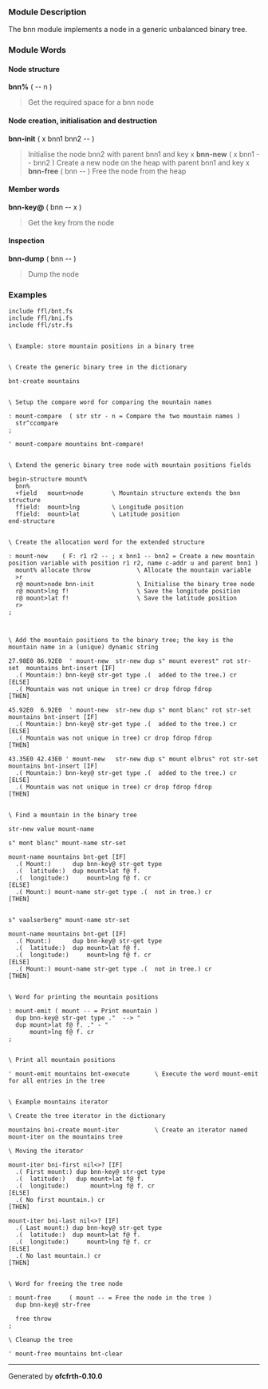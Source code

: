 ### Module Description ###
The bnn module implements a node in a generic unbalanced binary tree.

### Module Words ###
#### Node structure ####
**bnn%** ( -- n )
> Get the required space for a bnn node
#### Node creation, initialisation and destruction ####
**bnn-init** ( x bnn1 bnn2 -- )
> Initialise the node bnn2 with parent bnn1 and key x
**bnn-new** ( x bnn1 -- bnn2 )
> Create a new node on the heap with parent bnn1 and key x
**bnn-free** ( bnn -- )
> Free the node from the heap
#### Member words ####
**bnn-key@** ( bnn -- x )
> Get the key from the node
#### Inspection ####
**bnn-dump** ( bnn -- )
> Dump the node
### Examples ###
```
include ffl/bnt.fs
include ffl/bni.fs
include ffl/str.fs


\ Example: store mountain positions in a binary tree


\ Create the generic binary tree in the dictionary

bnt-create mountains


\ Setup the compare word for comparing the mountain names

: mount-compare  ( str str - n = Compare the two mountain names )
  str^ccompare
;

' mount-compare mountains bnt-compare!


\ Extend the generic binary tree node with mountain positions fields

begin-structure mount%
  bnn%
  +field   mount>node        \ Mountain structure extends the bnn structure
  ffield:  mount>lng         \ Longitude position
  ffield:  mount>lat         \ Latitude position
end-structure


\ Create the allocation word for the extended structure

: mount-new    ( F: r1 r2 -- ; x bnn1 -- bnn2 = Create a new mountain position variable with position r1 r2, name c-addr u and parent bnn1 )
  mount% allocate throw             \ Allocate the mountain variable
  >r
  r@ mount>node bnn-init            \ Initialise the binary tree node
  r@ mount>lng f!                   \ Save the longitude position
  r@ mount>lat f!                   \ Save the latitude position
  r>
;

 
  
\ Add the mountain positions to the binary tree; the key is the mountain name in a (unique) dynamic string

27.98E0 86.92E0  ' mount-new  str-new dup s" mount everest" rot str-set  mountains bnt-insert [IF]
  .( Mountain:) bnn-key@ str-get type .(  added to the tree.) cr
[ELSE]
  .( Mountain was not unique in tree) cr drop fdrop fdrop 
[THEN]

45.92E0  6.92E0  ' mount-new  str-new dup s" mont blanc" rot str-set   mountains bnt-insert [IF]
  .( Mountain:) bnn-key@ str-get type .(  added to the tree.) cr
[ELSE]
  .( Mountain was not unique in tree) cr drop fdrop fdrop
[THEN]

43.35E0 42.43E0 ' mount-new   str-new dup s" mount elbrus" rot str-set  mountains bnt-insert [IF]
  .( Mountain:) bnn-key@ str-get type .(  added to the tree.) cr
[ELSE]
  .( Mountain was not unique in tree) cr drop fdrop fdrop
[THEN]


\ Find a mountain in the binary tree

str-new value mount-name

s" mont blanc" mount-name str-set

mount-name mountains bnt-get [IF]
  .( Mount:)      dup bnn-key@ str-get type 
  .(  latitude:)  dup mount>lat f@ f. 
  .(  longitude:)     mount>lng f@ f. cr
[ELSE]
  .( Mount:) mount-name str-get type .(  not in tree.) cr
[THEN]


s" vaalserberg" mount-name str-set

mount-name mountains bnt-get [IF]
  .( Mount:)      dup bnn-key@ str-get type 
  .(  latitude:)  dup mount>lat f@ f. 
  .(  longitude:)     mount>lng f@ f. cr
[ELSE]
  .( Mount:) mount-name str-get type .(  not in tree.) cr
[THEN] 


\ Word for printing the mountain positions

: mount-emit ( mount -- = Print mountain )
  dup bnn-key@ str-get type ."  --> "
  dup mount>lat f@ f. ." - "
      mount>lng f@ f. cr
;


\ Print all mountain positions

' mount-emit mountains bnt-execute       \ Execute the word mount-emit for all entries in the tree


\ Example mountains iterator

\ Create the tree iterator in the dictionary

mountains bni-create mount-iter          \ Create an iterator named mount-iter on the mountains tree

\ Moving the iterator

mount-iter bni-first nil<>? [IF]
  .( First mount:) dup bnn-key@ str-get type 
  .(  latitude:)   dup mount>lat f@ f. 
  .(  longitude:)      mount>lng f@ f. cr
[ELSE]
  .( No first mountain.) cr
[THEN]

mount-iter bni-last nil<>? [IF]
  .( Last mount:) dup bnn-key@ str-get type 
  .(  latitude:)  dup mount>lat f@ f. 
  .(  longitude:)     mount>lng f@ f. cr
[ELSE]
  .( No last mountain.) cr
[THEN]


\ Word for freeing the tree node 

: mount-free     ( mount -- = Free the node in the tree )
  dup bnn-key@ str-free
  
  free throw
;

\ Cleanup the tree

' mount-free mountains bnt-clear
```

---

Generated by **ofcfrth-0.10.0**